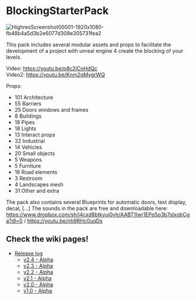# BlockingStarterPack

![HighresScreenshot00001-1920x1080-fb48b4a5d3b2e6077d308e305731fea2](https://user-images.githubusercontent.com/7216958/208236199-40a6ae63-0019-4cfa-9982-360e3143e271.jpg)

This pack includes several modular assets and props to facilitate the development of a project with unreal engine 4 create the blocking of your levels.

Video: https://youtu.be/p8c2jCoHdQc  
Video2: https://youtu.be/Knm2qMygrWQ



Props:
- 101 Architecture
- 55 Barriers
- 25 Doors windows and frames
- 8 Buildings
- 18 Pipes
- 18 Lights
- 13 Interact props
- 32 Industrial
- 14 Vehicles
- 20 Small objects
- 5 Weapons
- 5 Furniture
- 16 Road elements
- 3 Restroom
- 4 Landscapes mesh
- 31 Other and extra

The pack also contains several Blueprints for automatic doors, text display, decal, [...]
The sounds in the pack are free and downloadable here: https://www.dropbox.com/sh/j4cxd8btkyuj0vh/AABT1Iwr1EPq5o3b7sIxobCga?dl=0 / https://youtu.be/nh9RHc0uqDs

## Check the wiki pages!
- [Release log](https://github.com/xavier150/BlockingStarterPack/wiki/Release-log)
  - [v2.4 - Alpha](https://github.com/xavier150/BlockingStarterPack/blob/main/ReleaseLog/v2.4.md)
  - [v2.3 - Alpha](https://github.com/xavier150/BlockingStarterPack/blob/main/ReleaseLog/v2.3.md)
  - [v2.2 - Alpha](https://github.com/xavier150/BlockingStarterPack/blob/main/ReleaseLog/v2.2.md)
  - [v2.1 - Alpha](https://github.com/xavier150/BlockingStarterPack/blob/main/ReleaseLog/v2.1.md)
  - [v2.0 - Alpha](https://github.com/xavier150/BlockingStarterPack/blob/main/ReleaseLog/v2.0.md)
  - [v1.0 - Alpha](https://github.com/xavier150/BlockingStarterPack/blob/main/ReleaseLog/v1.0.md)

